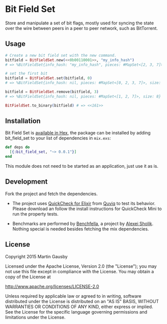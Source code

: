 # Bit Field Set

Store and manipulate a set of bit flags, mostly used for syncing the state over the wire between peers in a peer to peer network, such as BitTorrent.


## Usage

```elixir
# Create a new bit field set with the new command.
bitfield = BitFieldSet.new(<<0b00110001>>, "my_info_hash")
# => %BitFieldSet{info_hash: "my_info_hash", pieces: #MapSet<[2, 3, 7]>, size: 8}

# set the first bit
bitfield = BitFieldSet.set(bitfield, 0)
# => %BitFieldSet{info_hash: nil, pieces: #MapSet<[0, 2, 3, 7]>, size: 8}

bitfield = BitFieldSet.remove(bitfield, 3)
# => %BitFieldSet{info_hash: nil, pieces: #MapSet<[1, 2, 7]>, size: 8}

BitFieldSet.to_binary(bitfield) # => <<161>>
```


## Installation

Bit Field Set is [available in Hex](https://hex.pm/packages/bit_field_set), the package can be installed by adding  bit_field_set to your list of dependencies in `mix.exs`:

``` elixir
def deps do
  [{:bit_field_set, "~> 0.0.1"}]
end
```

This module does not need to be started as an application, just use it as is.


## Development

Fork the project and fetch the dependencies.

  * The project uses [QuickCheck for Elixir](https://github.com/Quviq/eqc_ex/) from [Quviq](http://quviq.com/) to test its behavior. Please download an follow the install instructions for QuickCheck Mini to run the property tests.

  * Benchmarks are performed by [Benchfella](https://github.com/alco/benchfella), a project by [Alexei Sholik](https://github.com/alco). Nothing special is needed besides fetching the mix dependencies.


## License

Copyright 2015 Martin Gausby

Licensed under the Apache License, Version 2.0 (the "License"); you may not use this file except in compliance with the License. You may obtain a copy of the License at

http://www.apache.org/licenses/LICENSE-2.0

Unless required by applicable law or agreed to in writing, software distributed under the License is distributed on an "AS IS" BASIS, WITHOUT WARRANTIES OR CONDITIONS OF ANY KIND, either express or implied. See the License for the specific language governing permissions and limitations under the License.
